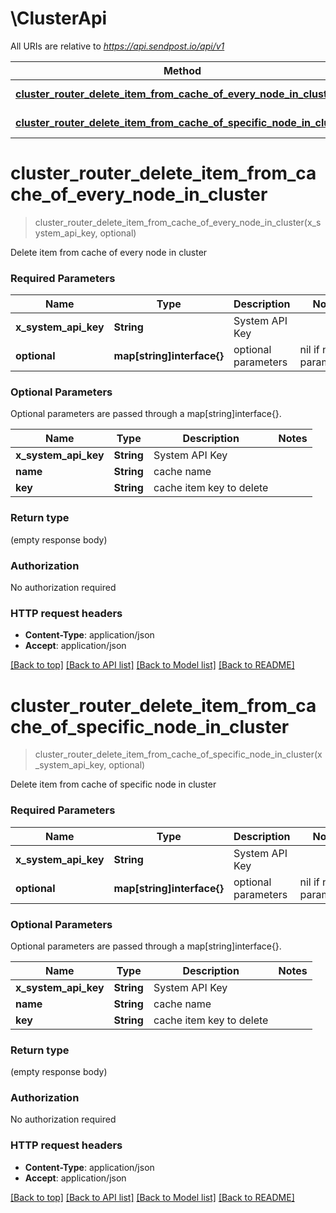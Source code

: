 # \ClusterApi

All URIs are relative to *https://api.sendpost.io/api/v1*

Method | HTTP request | Description
------------- | ------------- | -------------
[**cluster_router_delete_item_from_cache_of_every_node_in_cluster**](ClusterApi.md#cluster_router_delete_item_from_cache_of_every_node_in_cluster) | **Delete** /cluster/cache | 
[**cluster_router_delete_item_from_cache_of_specific_node_in_cluster**](ClusterApi.md#cluster_router_delete_item_from_cache_of_specific_node_in_cluster) | **Delete** /cluster/cache/node | 


# **cluster_router_delete_item_from_cache_of_every_node_in_cluster**
> cluster_router_delete_item_from_cache_of_every_node_in_cluster(x_system_api_key, optional)


Delete item from cache of every node in cluster

### Required Parameters

Name | Type | Description  | Notes
------------- | ------------- | ------------- | -------------
  **x_system_api_key** | **String**| System API Key | 
 **optional** | **map[string]interface{}** | optional parameters | nil if no parameters

### Optional Parameters
Optional parameters are passed through a map[string]interface{}.

Name | Type | Description  | Notes
------------- | ------------- | ------------- | -------------
 **x_system_api_key** | **String**| System API Key | 
 **name** | **String**| cache name | 
 **key** | **String**| cache item key to delete | 

### Return type

 (empty response body)

### Authorization

No authorization required

### HTTP request headers

 - **Content-Type**: application/json
 - **Accept**: application/json

[[Back to top]](#) [[Back to API list]](../README.md#documentation-for-api-endpoints) [[Back to Model list]](../README.md#documentation-for-models) [[Back to README]](../README.md)

# **cluster_router_delete_item_from_cache_of_specific_node_in_cluster**
> cluster_router_delete_item_from_cache_of_specific_node_in_cluster(x_system_api_key, optional)


Delete item from cache of specific node in cluster

### Required Parameters

Name | Type | Description  | Notes
------------- | ------------- | ------------- | -------------
  **x_system_api_key** | **String**| System API Key | 
 **optional** | **map[string]interface{}** | optional parameters | nil if no parameters

### Optional Parameters
Optional parameters are passed through a map[string]interface{}.

Name | Type | Description  | Notes
------------- | ------------- | ------------- | -------------
 **x_system_api_key** | **String**| System API Key | 
 **name** | **String**| cache name | 
 **key** | **String**| cache item key to delete | 

### Return type

 (empty response body)

### Authorization

No authorization required

### HTTP request headers

 - **Content-Type**: application/json
 - **Accept**: application/json

[[Back to top]](#) [[Back to API list]](../README.md#documentation-for-api-endpoints) [[Back to Model list]](../README.md#documentation-for-models) [[Back to README]](../README.md)

